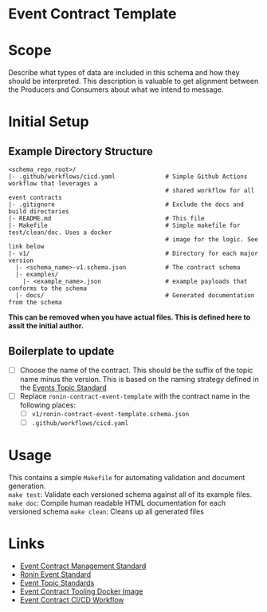 # Event Contract Template

# Scope
Describe what types of data are included in this schema and how they should be interpreted. This description is valuable to get alignment between the Producers and Consumers about what we intend to message. 

# Initial Setup

## Example Directory Structure
```
<schema_repo_root>/
|- .github/workflows/cicd.yaml              # Simple Github Actions workflow that leverages a 
                                            # shared workflow for all event contracts
|- .gitignore                               # Exclude the docs and build directories
|- README.md                                # This file
|- Makefile                                 # Simple makefile for test/clean/doc. Uses a docker 
                                            # image for the logic. See link below
|- v1/                                      # Directory for each major version
  |- <schema_name>-v1.schema.json           # The contract schema
  |- examples/
    |- <example_name>.json                  # example payloads that conforms to the schema
  |- docs/                                  # Generated documentation from the schema 
```
**This can be removed when you have actual files. This is defined here to assit the initial author.**

## Boilerplate to update
- [ ] Choose the name of the contract. This should be the suffix of the topic name minus the version. This is based on the naming strategy defined in the [Events Topic Standard](https://projectronin.atlassian.net/wiki/spaces/ENG/pages/1765998701/Event+Topic+Standards)
- [ ] Replace `ronin-contract-event-template` with the contract name in the following places:
  - [ ] `v1/ronin-contract-event-template.schema.json`
  - [ ] `.github/workflows/cicd.yaml`

# Usage
This contains a simple `Makefile` for automating validation and document generation.  
`make test`: Validate each versioned schema against all of its example files.
`make doc`: Compile human readable HTML documentation for each versioned schema
`make clean`: Cleans up all generated files

# Links
- [Event Contract Management Standard](https://projectronin.atlassian.net/wiki/spaces/ENG/pages/1797521454/Event+Contract+Management+Standard)
- [Ronin Event Standard](https://projectronin.atlassian.net/wiki/spaces/ENG/pages/1748041738/Ronin+Event+Standard)
- [Event Topic Standards](https://projectronin.atlassian.net/wiki/spaces/ENG/pages/1765998701/Event+Topic+Standards)
- [Event Contract Tooling Docker Image](https://github.com/projectronin/ronin-contract-event-tooling)
- [Event Contract CI/CD Workflow](https://github.com/projectronin/github/blob/event_contract_cicd/.github/workflows/event_contract_cicd.yaml)
